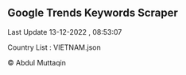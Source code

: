 

## Google Trends Keywords Scraper 
 
Last Update 13-12-2022 , 08:53:07

Country List :
VIETNAM.json



© Abdul Muttaqin 

